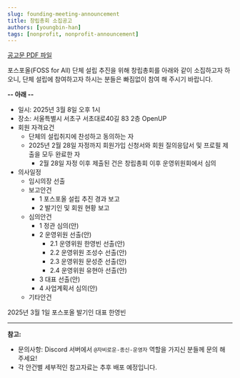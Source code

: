 ```yaml
---
slug: founding-meeting-announcement
title: 창립총회 소집공고
authors: [youngbin-han]
tags: [nonprofit, nonprofit-announcement]
---
```


[공고문 PDF 파일](./founding-meeting-announcement.pdf)

포스포올(FOSS for All) 단체 설립 추진을 위해 창립총회를 아래와 같이 소집하고자 하오니, 단체 설립에 참여하고자 하시는 분들은 빠짐없이 참여 해 주시기 바랍니다.

**-- 아래 --**

- 일시: 2025년 3월 8일 오후 1시
- 장소: 서울특별시 서초구 서초대로40길 83 2층 OpenUP
- 회원 자격요건
    - 단체의 설립취지에 찬성하고 동의하는 자
    - 2025년 2월 28일 자정까지 회원가입 신청서와 회원 질의응답서 및 프로필 제출을 모두 완료한 자
        - 2월 28일 자정 이후 제출된 건은 창립총회 이후 운영위원회에서 심의
- 의사일정
    - 임시의장 선출
    - 보고안건
        - 1 포스포올 설립 추진 경과 보고
        - 2 발기인 및 회원 현황 보고
    - 심의안건
        - 1 정관 심의(안)
        - 2 운영위원 선출(안)
            - 2.1 운영위원 한영빈 선출(안)
            - 2.2 운영위원 조성수 선출(안)
            - 2.3 운영위원 문성준 선출(안)
            - 2.4 운영위원 유현아 선출(안)
        - 3 대표 선출(안)
        - 4 사업계획서 심의(안)
    - 기타안건

2025년 3월 1일
포스포올 발기인 대표 한영빈

---
**참고:**
- 문의사항: Discord 서버에서 `@자비로운-종신-운영자` 역할을 가지신 분들께 문의 해 주세요!
- 각 안건별 세부적인 참고자료는 추후 배포 예정입니다.